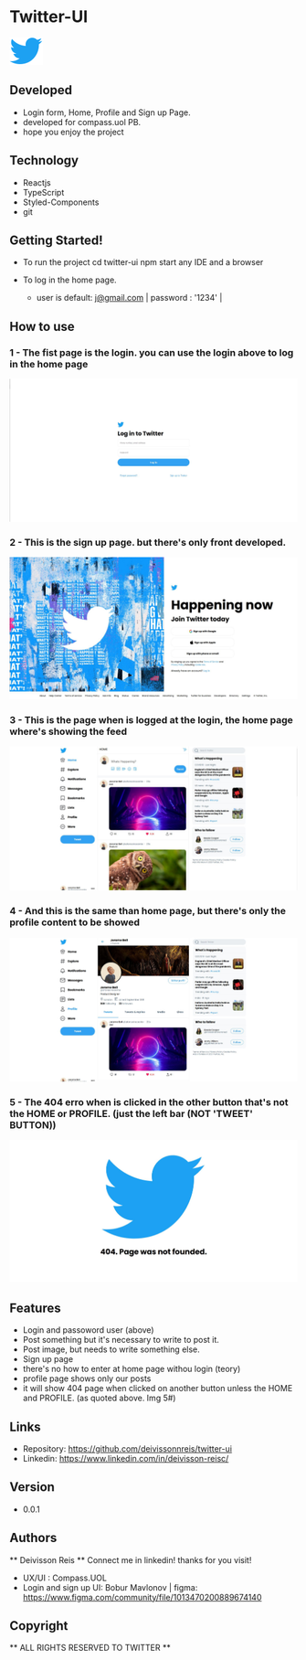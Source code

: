 # Twitter-UI
![Project logo](https://github.com/deivissonnreis/twitter-ui/blob/main/src/assets/svgs/icon.svg)

## Developed
- Login form, Home, Profile and Sign up Page.
- developed for compass.uol PB.
- hope you enjoy the project 

## Technology
* Reactjs
* TypeScript
* Styled-Components
* git 


## Getting Started! 

* To run the project
  cd twitter-ui
  npm start
  any IDE and a browser
  
* To log in the home page.
  * user is default: j@gmail.com | password : '1234' |
   
  
## How to use

### 1 - The fist page is the login. you can use the login above to log in the home page
![login page](https://github.com/deivissonnreis/twitter-ui/blob/main/src/assets/imgs/login.JPG)

### 2 - This is the sign up page. but there's only front developed.

![Sign Up page](https://github.com/deivissonnreis/twitter-ui/blob/main/src/assets/imgs/signup.JPG)

### 3 - This is the page when is logged at the login, the home page where's showing the feed

![Home page](https://github.com/deivissonnreis/twitter-ui/blob/main/src/assets/imgs/homepage.JPG)

### 4 - And this is the same than home page, but there's only the profile content to be showed
![Profile page](https://github.com/deivissonnreis/twitter-ui/blob/main/src/assets/imgs/profilepage.JPG)

### 5 - The 404 erro when is clicked in the other button that's not the HOME or PROFILE. (just the left bar (NOT 'TWEET' BUTTON))
![error 404](https://github.com/deivissonnreis/twitter-ui/blob/main/src/assets/imgs/404.JPG)

## Features
- Login and passoword user (above)
- Post something but it's necessary to write to post it.
- Post image, but needs to write something else.
- Sign up page
- there's no how to enter at home page withou login (teory)
- profile page shows only our posts
- it will show 404 page when clicked on another button unless the HOME and PROFILE. (as quoted above. Img 5#)

## Links
  - Repository: https://github.com/deivissonnreis/twitter-ui
  - Linkedin: https://www.linkedin.com/in/deivisson-reisc/


## Version

  - 0.0.1

## Authors

** Deivisson Reis **
  Connect me in linkedin!
  thanks for you visit!

- UX/UI : Compass.UOL
- Login and sign up UI: Bobur Mavlonov | figma: https://www.figma.com/community/file/1013470200889674140

## Copyright
** ALL RIGHTS RESERVED TO TWITTER **

